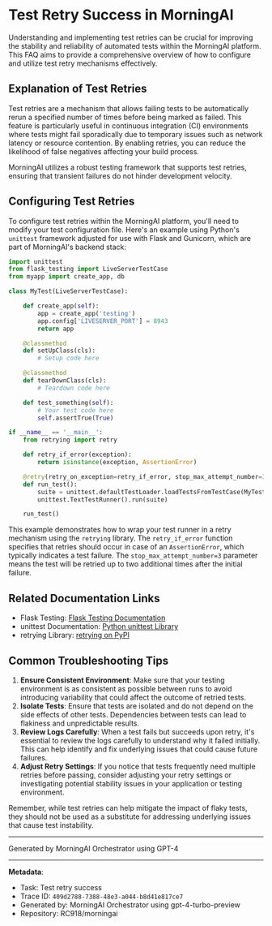 # Test Retry Success in MorningAI

Understanding and implementing test retries can be crucial for improving the stability and reliability of automated tests within the MorningAI platform. This FAQ aims to provide a comprehensive overview of how to configure and utilize test retry mechanisms effectively.

## Explanation of Test Retries

Test retries are a mechanism that allows failing tests to be automatically rerun a specified number of times before being marked as failed. This feature is particularly useful in continuous integration (CI) environments where tests might fail sporadically due to temporary issues such as network latency or resource contention. By enabling retries, you can reduce the likelihood of false negatives affecting your build process.

MorningAI utilizes a robust testing framework that supports test retries, ensuring that transient failures do not hinder development velocity.

## Configuring Test Retries

To configure test retries within the MorningAI platform, you'll need to modify your test configuration file. Here's an example using Python's `unittest` framework adjusted for use with Flask and Gunicorn, which are part of MorningAI's backend stack:

```python
import unittest
from flask_testing import LiveServerTestCase
from myapp import create_app, db

class MyTest(LiveServerTestCase):

    def create_app(self):
        app = create_app('testing')
        app.config['LIVESERVER_PORT'] = 8943
        return app

    @classmethod
    def setUpClass(cls):
        # Setup code here

    @classmethod
    def tearDownClass(cls):
        # Teardown code here

    def test_something(self):
        # Your test code here
        self.assertTrue(True)

if __name__ == '__main__':
    from retrying import retry

    def retry_if_error(exception):
        return isinstance(exception, AssertionError)

    @retry(retry_on_exception=retry_if_error, stop_max_attempt_number=3)
    def run_test():
        suite = unittest.defaultTestLoader.loadTestsFromTestCase(MyTest)
        unittest.TextTestRunner().run(suite)

    run_test()
```

This example demonstrates how to wrap your test runner in a retry mechanism using the `retrying` library. The `retry_if_error` function specifies that retries should occur in case of an `AssertionError`, which typically indicates a test failure. The `stop_max_attempt_number=3` parameter means the test will be retried up to two additional times after the initial failure.

## Related Documentation Links

- Flask Testing: [Flask Testing Documentation](https://flask.palletsprojects.com/en/2.0.x/testing/)
- unittest Documentation: [Python unittest Library](https://docs.python.org/3/library/unittest.html)
- retrying Library: [retrying on PyPI](https://pypi.org/project/retrying/)

## Common Troubleshooting Tips

1. **Ensure Consistent Environment**: Make sure that your testing environment is as consistent as possible between runs to avoid introducing variability that could affect the outcome of retried tests.
2. **Isolate Tests**: Ensure that tests are isolated and do not depend on the side effects of other tests. Dependencies between tests can lead to flakiness and unpredictable results.
3. **Review Logs Carefully**: When a test fails but succeeds upon retry, it's essential to review the logs carefully to understand why it failed initially. This can help identify and fix underlying issues that could cause future failures.
4. **Adjust Retry Settings**: If you notice that tests frequently need multiple retries before passing, consider adjusting your retry settings or investigating potential stability issues in your application or testing environment.

Remember, while test retries can help mitigate the impact of flaky tests, they should not be used as a substitute for addressing underlying issues that cause test instability.

---
Generated by MorningAI Orchestrator using GPT-4

---

**Metadata**:
- Task: Test retry success
- Trace ID: `409d2788-7388-48e3-a044-b8d41e817ce7`
- Generated by: MorningAI Orchestrator using gpt-4-turbo-preview
- Repository: RC918/morningai
